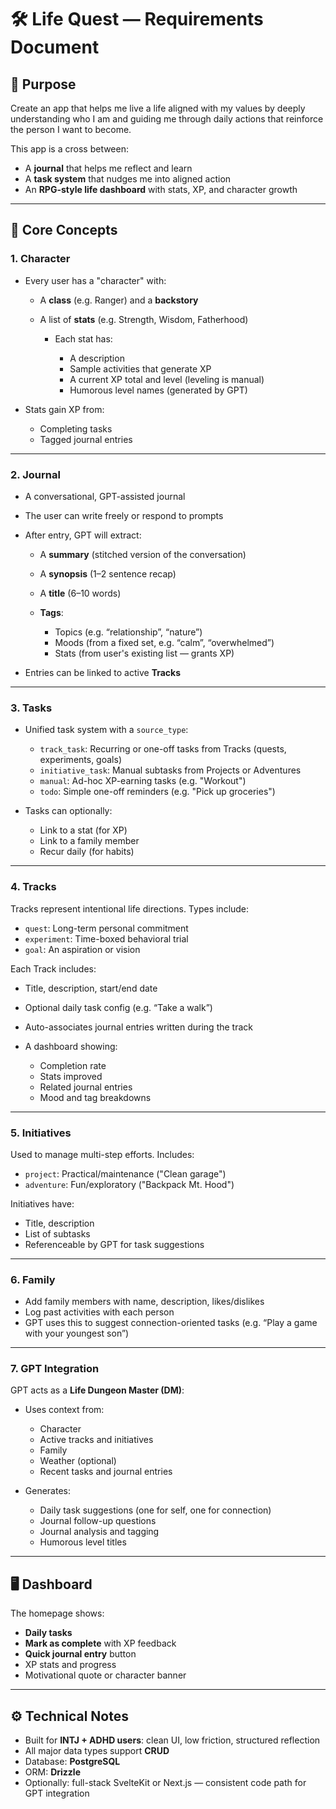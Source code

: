 # 🛠 Life Quest — Requirements Document

## 🎯 Purpose

Create an app that helps me live a life aligned with my values by deeply understanding who I am and guiding me through daily actions that reinforce the person I want to become.

This app is a cross between:

* A **journal** that helps me reflect and learn
* A **task system** that nudges me into aligned action
* An **RPG-style life dashboard** with stats, XP, and character growth

---

## 🧱 Core Concepts

### 1. Character

* Every user has a "character" with:

  * A **class** (e.g. Ranger) and a **backstory**
  * A list of **stats** (e.g. Strength, Wisdom, Fatherhood)

    * Each stat has:

      * A description
      * Sample activities that generate XP
      * A current XP total and level (leveling is manual)
      * Humorous level names (generated by GPT)
* Stats gain XP from:

  * Completing tasks
  * Tagged journal entries

---

### 2. Journal

* A conversational, GPT-assisted journal
* The user can write freely or respond to prompts
* After entry, GPT will extract:

  * A **summary** (stitched version of the conversation)
  * A **synopsis** (1–2 sentence recap)
  * A **title** (6–10 words)
  * **Tags**:

    * Topics (e.g. “relationship”, “nature”)
    * Moods (from a fixed set, e.g. “calm”, “overwhelmed”)
    * Stats (from user's existing list — grants XP)
* Entries can be linked to active **Tracks**

---

### 3. Tasks

* Unified task system with a `source_type`:

  * `track_task`: Recurring or one-off tasks from Tracks (quests, experiments, goals)
  * `initiative_task`: Manual subtasks from Projects or Adventures
  * `manual`: Ad-hoc XP-earning tasks (e.g. "Workout")
  * `todo`: Simple one-off reminders (e.g. "Pick up groceries")
* Tasks can optionally:

  * Link to a stat (for XP)
  * Link to a family member
  * Recur daily (for habits)

---

### 4. Tracks

Tracks represent intentional life directions. Types include:

* `quest`: Long-term personal commitment
* `experiment`: Time-boxed behavioral trial
* `goal`: An aspiration or vision

Each Track includes:

* Title, description, start/end date
* Optional daily task config (e.g. “Take a walk”)
* Auto-associates journal entries written during the track
* A dashboard showing:

  * Completion rate
  * Stats improved
  * Related journal entries
  * Mood and tag breakdowns

---

### 5. Initiatives

Used to manage multi-step efforts. Includes:

* `project`: Practical/maintenance ("Clean garage")
* `adventure`: Fun/exploratory ("Backpack Mt. Hood")

Initiatives have:

* Title, description
* List of subtasks
* Referenceable by GPT for task suggestions

---

### 6. Family

* Add family members with name, description, likes/dislikes
* Log past activities with each person
* GPT uses this to suggest connection-oriented tasks (e.g. “Play a game with your youngest son”)

---

### 7. GPT Integration

GPT acts as a **Life Dungeon Master (DM)**:

* Uses context from:

  * Character
  * Active tracks and initiatives
  * Family
  * Weather (optional)
  * Recent tasks and journal entries
* Generates:

  * Daily task suggestions (one for self, one for connection)
  * Journal follow-up questions
  * Journal analysis and tagging
  * Humorous level titles

---

## 🖥 Dashboard

The homepage shows:

* **Daily tasks**
* **Mark as complete** with XP feedback
* **Quick journal entry** button
* XP stats and progress
* Motivational quote or character banner

---

## ⚙️ Technical Notes

* Built for **INTJ + ADHD users**: clean UI, low friction, structured reflection
* All major data types support **CRUD**
* Database: **PostgreSQL**
* ORM: **Drizzle**
* Optionally: full-stack SvelteKit or Next.js — consistent code path for GPT integration
